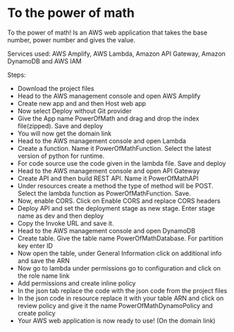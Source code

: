 # To the power of math

To the power of math! Is an AWS web application that takes the base number, power number and gives the value.

Services used: AWS Amplify, AWS Lambda, Amazon API Gateway, Amazon DynamoDB and AWS IAM

Steps: 
* Download the project files
* Head to the AWS management console and open AWS Amplify 
* Create new app and and then Host web app
* Now select Deploy without Git provider 
* Give the App name PowerOfMath and drag and drop the index file(zipped). Save and deploy 
* You will now get the domain link
* Head to the AWS management console and open Lambda
* Create a function. Name it PowerOfMathFunction. Select the latest version of python for runtime.
* For code source use the code given in the lambda file. Save and deploy 
* Head to the AWS management console and open API Gateway 
* Create API and then build REST API. Name it PowerOfMathAPI
* Under resources create a method the type of method will be POST. Select the lambda function as PowerOfMathFunction. Save.
* Now, enable CORS. Click on Enable CORS and replace CORS headers
* Deploy API and set the deployment stage as new stage. Enter stage name as dev and then deploy 
* Copy the Invoke URL and save it.
* Head to the AWS management console and open DynamoDB 
* Create table. Give the table name PowerOfMathDatabase. For partition key enter ID
* Now open the table, under General Information click on additional info and save the ARN
* Now go to lambda under permissions go to configuration and click on the role name link
* Add permissions and create inline policy 
* In the json tab replace the code with the json code from the project files
* In the json code in resource replace it with your table ARN and click on review policy and give it the name PowerOfMathDynamoPolicy and create policy 
* Your AWS web application is now ready to use! (On the domain link)
